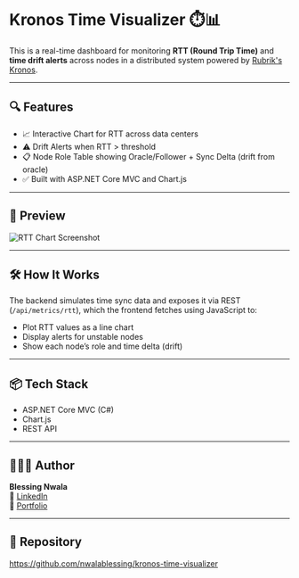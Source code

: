 # Kronos Time Visualizer ⏱️📊

This is a real-time dashboard for monitoring **RTT (Round Trip Time)** and **time drift alerts** across nodes in a distributed system powered by [Rubrik's Kronos](https://github.com/rubrikinc/kronos).

---

## 🔍 Features

- 📈 Interactive Chart for RTT across data centers
- ⚠️ Drift Alerts when RTT > threshold
- 📋 Node Role Table showing Oracle/Follower + Sync Delta (drift from oracle)
- ✅ Built with ASP.NET Core MVC and Chart.js

---

## 📸 Preview

![RTT Chart Screenshot](screenshots/rtt_dashboard.png)

---

## 🛠️ How It Works

The backend simulates time sync data and exposes it via REST (`/api/metrics/rtt`), which the frontend fetches using JavaScript to:

- Plot RTT values as a line chart
- Display alerts for unstable nodes
- Show each node’s role and time delta (drift)

---

## 📦 Tech Stack

- ASP.NET Core MVC (C#)
- Chart.js
- REST API

---

## 👩🏽‍💻 Author

**Blessing Nwala**  
🔗 [LinkedIn](https://www.linkedin.com/in/blessing-nwala-319012118)  
📁 [Portfolio](https://nwalablessing.github.io/blessingunwala.github.io/)  

---

## 📂 Repository

https://github.com/nwalablessing/kronos-time-visualizer
